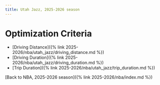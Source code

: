 ```yaml
---
title: Utah Jazz, 2025-2026 season
---
```


# Optimization Criteria
- [Driving Distance]({% link 2025-2026/nba/utah_jazz/driving_distance.md %})
- [Driving Duration]({% link 2025-2026/nba/utah_jazz/driving_duration.md %})
- [Trip Duration]({% link 2025-2026/nba/utah_jazz/trip_duration.md %})

[Back to NBA, 2025-2026 season]({% link 2025-2026/nba/index.md %})
